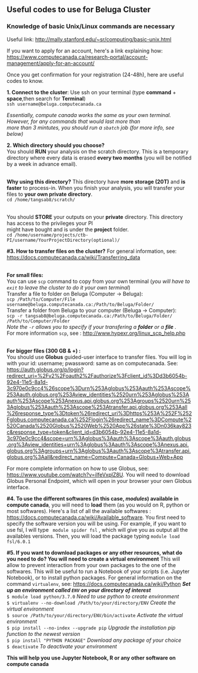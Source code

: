 ## Useful codes to use for Beluga Cluster ##

### Knowledge of basic Unix/Linux commands are necessary ###
Useful link: http://mally.stanford.edu/~sr/computing/basic-unix.html

If you want to apply for an account, here's a link explaining how:
https://www.computecanada.ca/research-portal/account-management/apply-for-an-account/

Once you get confirmation for your registration (24-48h), here are useful codes to know.

**1. Connect to the cluster**: Use ssh on your terminal (type **command** + **space**,then search for **Terminal**)
<br /> ```ssh username@beluga.computecanada.ca```



*Essentially, compute canada works the same as your own terminal. However, for any commands that would last more than*
<br /> *more than 3 mintutes, you should run a ```sbatch``` job (for more info, see below)*



**2. Which directory should you choose?**
<br /> You should **RUN** your analysis on the scratch directory. This is a temporary directory where every data is erased **every two months** (you will be notified by a week in advance email). 


<br /> **Why using this directory?** This directory have **more storage (20T)** and **is faster** to process-in. When you finish your analysis, you will transfer your files to **your own private directory**.
<br /> ```cd /home/tangsab8/scratch/``` 


<br /> You should **STORE** your outputs on your **private** directory. This directory has access to the privileges your PI 
<br /> might have bought and is under the **project** folder.
<br /> ```cd /home/username/projects/ctb-PI/username/YourProjectDirectory(optional)/```

**#3. How to transfer files on the cluster?**
For general information, see: https://docs.computecanada.ca/wiki/Transferring_data


<br /> **For small files:**
<br /> You can use ```scp``` command to copy from your own terminal (*you will have to ```exit``` to leave the cluster to do it your own terminal*)
<br /> Transfer a file to folder on Beluga (Computer -> Beluga): 
<br />  ```scp /Path/to/Computer/File username@beluga.computecanada.ca:/Path/to/Beluga/Folder/```
<br /> Transfer a folder from Beluga to your computer (Beluga -> Computer): 
<br />  ```scp -r tangsab8@beluga.computecanada.ca:/Path/to/Beluga/Folder/ /Path/to/Computer/Folder ```
<br /> *Note the ``` -r ``` allows you to specify if your transfering a **folder** or a **file** .*
<br /> For more information ```scp```, see : http://www.hypexr.org/linux_scp_help.php


<br /> **For bigger files (300 GB & +) :**
<br /> You should use **Globus** guided-user interface to transfer files. You will log in with your id: username; pwassword: same as on computecanada. 
See: https://auth.globus.org/p/login?redirect_uri=%2Fv2%2Foauth2%2Fauthorize%3Fclient_id%3Dd3b6054b-92e4-11e5-8a1d-3c970e0c9cc4%26scope%3Durn%253Aglobus%253Aauth%253Ascope%253Aauth.globus.org%253Aview_identities%2520urn%253Aglobus%253Aauth%253Ascope%253Anexus.api.globus.org%253Agroups%2520urn%253Aglobus%253Aauth%253Ascope%253Atransfer.api.globus.org%253Aall%26response_type%3Dtoken%26redirect_uri%3Dhttps%253A%252F%252Fglobus.computecanada.ca%252Flogin%26redirect_name%3DCompute%2520Canada%2520Globus%2520Web%2520App%26state%3Dn036kay823c&response_type=token&client_id=d3b6054b-92e4-11e5-8a1d-3c970e0c9cc4&scope=urn%3Aglobus%3Aauth%3Ascope%3Aauth.globus.org%3Aview_identities+urn%3Aglobus%3Aauth%3Ascope%3Anexus.api.globus.org%3Agroups+urn%3Aglobus%3Aauth%3Ascope%3Atransfer.api.globus.org%3Aall&redirect_name=Compute+Canada+Globus+Web+App

For more complete information on how to use Globus, see: https://www.youtube.com/watch?v=iIfeVxplZ8U. You will need to download Globus Personal Endpoint, which will open in your browser your own Globus interface.

**#4. To use the different softwares (in this case, *modules*) available in compute canada**, you will need to **load** them (as you would on R, python or most softwares).
Here's a list of all the available softwares : https://docs.computecanada.ca/wiki/Available_software. You first need to specify the software version you will be using. For example, if you want to use fsl, I will type ``` module spider fsl``` , which will give you as output all the availables versions.
Then, you will load the package typing ```module load fsl/6.0.1``` 

**#5. If you want to download packages or any other resources, what do you need to do? You will need to create a virtual environment**
This will allow to prevent interaction from your own packages to the one of the softwares. This will be useful to run a Notebook of your scripts (i.e. Jupyter Notebook), or to install python packages.
For general information on the command ```virtualenv```, see: https://docs.computecanada.ca/wiki/Python
***Set up an environment called ```ENV``` on your directory of interest***
<br /> ``` $ module load python/3.7.0 ``` *Need to use python to create environment*
<br /> ``` $ virtualenv --no-download /Path/to/your/directory/ENV ``` *Create the virtual environment*
<br /> ``` $ source /Path/to/your/directory/ENV/bin/activate ``` *Activate the virtual environment*
<br /> ``` $ pip install --no-index --upgrade pip ``` *Upgrade the installation pip function to the newest version*
<br /> ``` $ pip install "PYTHON PACKAGE" ``` *Download any package of your choice*
<br /> ``` $ deactivate ``` *To deactivate your environment*


**This will help you use Jupyter Notebook, R or any other software on compute canada**
